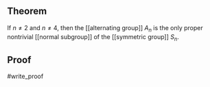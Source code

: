 ## Theorem
If $n\neq2$ and $n\neq 4$, then the [[alternating group]] $A_n$ is the only proper nontrivial [[normal subgroup]] of the [[symmetric group]] $S_n$. 
## Proof
#write_proof 